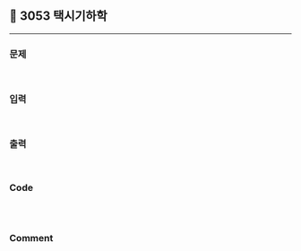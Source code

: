 ## 📮 3053 택시기하학
---

### 문제


<br />

### 입력


<br />

### 출력

<br />

### Code
```javascript

```

<br />

### Comment
